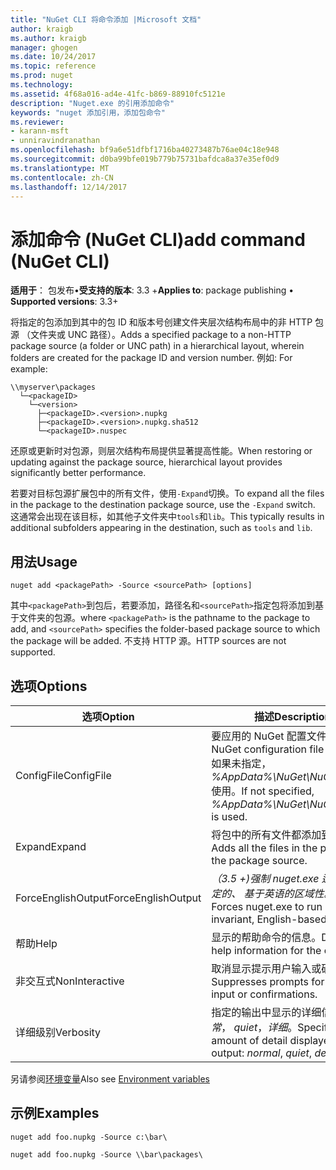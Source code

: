 ```yaml
---
title: "NuGet CLI 将命令添加 |Microsoft 文档"
author: kraigb
ms.author: kraigb
manager: ghogen
ms.date: 10/24/2017
ms.topic: reference
ms.prod: nuget
ms.technology: 
ms.assetid: 4f68a016-ad4e-41fc-b869-88910fc5121e
description: "Nuget.exe 的引用添加命令"
keywords: "nuget 添加引用，添加包命令"
ms.reviewer:
- karann-msft
- unniravindranathan
ms.openlocfilehash: bf9a6e51dfbf1716ba40273487b76ae04c18e948
ms.sourcegitcommit: d0ba99bfe019b779b75731bafdca8a37e35ef0d9
ms.translationtype: MT
ms.contentlocale: zh-CN
ms.lasthandoff: 12/14/2017
---
```

# <a name="add-command-nuget-cli"></a><span data-ttu-id="dee46-104">添加命令 (NuGet CLI)</span><span class="sxs-lookup"><span data-stu-id="dee46-104">add command (NuGet CLI)</span></span>

<span data-ttu-id="dee46-105">**适用于**： 包发布&bullet;**受支持的版本**: 3.3 +</span><span class="sxs-lookup"><span data-stu-id="dee46-105">**Applies to**: package publishing &bullet; **Supported versions**: 3.3+</span></span>

<span data-ttu-id="dee46-106">将指定的包添加到其中的包 ID 和版本号创建文件夹层次结构布局中的非 HTTP 包源 （文件夹或 UNC 路径）。</span><span class="sxs-lookup"><span data-stu-id="dee46-106">Adds a specified package to a non-HTTP package source (a folder or UNC path) in a hierarchical layout, wherein folders are created for the package ID and version number.</span></span> <span data-ttu-id="dee46-107">例如: </span><span class="sxs-lookup"><span data-stu-id="dee46-107">For example:</span></span>

    \\myserver\packages
      └─<packageID>
        └─<version>
          ├─<packageID>.<version>.nupkg
          ├─<packageID>.<version>.nupkg.sha512
          └─<packageID>.nuspec

<span data-ttu-id="dee46-108">还原或更新时对包源，则层次结构布局提供显著提高性能。</span><span class="sxs-lookup"><span data-stu-id="dee46-108">When restoring or updating against the package source, hierarchical layout provides significantly better performance.</span></span>

<span data-ttu-id="dee46-109">若要对目标包源扩展包中的所有文件，使用`-Expand`切换。</span><span class="sxs-lookup"><span data-stu-id="dee46-109">To expand all the files in the package to the destination package source, use the `-Expand` switch.</span></span> <span data-ttu-id="dee46-110">这通常会出现在该目标，如其他子文件夹中`tools`和`lib`。</span><span class="sxs-lookup"><span data-stu-id="dee46-110">This typically results in additional subfolders appearing in the destination, such as `tools` and `lib`.</span></span>

## <a name="usage"></a><span data-ttu-id="dee46-111">用法</span><span class="sxs-lookup"><span data-stu-id="dee46-111">Usage</span></span>

```
nuget add <packagePath> -Source <sourcePath> [options]
```

<span data-ttu-id="dee46-112">其中`<packagePath>`到包后，若要添加，路径名和`<sourcePath>`指定包将添加到基于文件夹的包源。</span><span class="sxs-lookup"><span data-stu-id="dee46-112">where `<packagePath>` is the pathname to the package to add, and `<sourcePath>` specifies the folder-based package source to which the package will be added.</span></span> <span data-ttu-id="dee46-113">不支持 HTTP 源。</span><span class="sxs-lookup"><span data-stu-id="dee46-113">HTTP sources are not supported.</span></span>

## <a name="options"></a><span data-ttu-id="dee46-114">选项</span><span class="sxs-lookup"><span data-stu-id="dee46-114">Options</span></span>

| <span data-ttu-id="dee46-115">选项</span><span class="sxs-lookup"><span data-stu-id="dee46-115">Option</span></span> | <span data-ttu-id="dee46-116">描述</span><span class="sxs-lookup"><span data-stu-id="dee46-116">Description</span></span> |
| --- | --- |
| <span data-ttu-id="dee46-117">ConfigFile</span><span class="sxs-lookup"><span data-stu-id="dee46-117">ConfigFile</span></span> | <span data-ttu-id="dee46-118">要应用的 NuGet 配置文件。</span><span class="sxs-lookup"><span data-stu-id="dee46-118">The NuGet configuration file to apply.</span></span> <span data-ttu-id="dee46-119">如果未指定， *%AppData%\NuGet\NuGet.Config*使用。</span><span class="sxs-lookup"><span data-stu-id="dee46-119">If not specified, *%AppData%\NuGet\NuGet.Config* is used.</span></span>| 
| <span data-ttu-id="dee46-120">Expand</span><span class="sxs-lookup"><span data-stu-id="dee46-120">Expand</span></span> | <span data-ttu-id="dee46-121">将包中的所有文件都添加到包源。</span><span class="sxs-lookup"><span data-stu-id="dee46-121">Adds all the files in the package to the package source.</span></span> |
| <span data-ttu-id="dee46-122">ForceEnglishOutput</span><span class="sxs-lookup"><span data-stu-id="dee46-122">ForceEnglishOutput</span></span> | <span data-ttu-id="dee46-123">*（3.5 +)*强制 nuget.exe 运行使用固定的、 基于英语的区域性。</span><span class="sxs-lookup"><span data-stu-id="dee46-123">*(3.5+)* Forces nuget.exe to run using an invariant, English-based culture.</span></span> |
| <span data-ttu-id="dee46-124">帮助</span><span class="sxs-lookup"><span data-stu-id="dee46-124">Help</span></span> | <span data-ttu-id="dee46-125">显示的帮助命令的信息。</span><span class="sxs-lookup"><span data-stu-id="dee46-125">Displays help information for the command.</span></span> |
| <span data-ttu-id="dee46-126">非交互式</span><span class="sxs-lookup"><span data-stu-id="dee46-126">NonInteractive</span></span> | <span data-ttu-id="dee46-127">取消显示提示用户输入或确认。</span><span class="sxs-lookup"><span data-stu-id="dee46-127">Suppresses prompts for user input or confirmations.</span></span> |
| <span data-ttu-id="dee46-128">详细级别</span><span class="sxs-lookup"><span data-stu-id="dee46-128">Verbosity</span></span> | <span data-ttu-id="dee46-129">指定的输出中显示的详细信息量：*正常*， *quiet*，*详细*。</span><span class="sxs-lookup"><span data-stu-id="dee46-129">Specifies the amount of detail displayed in the output: *normal*, *quiet*, *detailed*.</span></span> |

<span data-ttu-id="dee46-130">另请参阅[环境变量](cli-ref-environment-variables.md)</span><span class="sxs-lookup"><span data-stu-id="dee46-130">Also see [Environment variables](cli-ref-environment-variables.md)</span></span>

## <a name="examples"></a><span data-ttu-id="dee46-131">示例</span><span class="sxs-lookup"><span data-stu-id="dee46-131">Examples</span></span>

```
nuget add foo.nupkg -Source c:\bar\

nuget add foo.nupkg -Source \\bar\packages\
```
